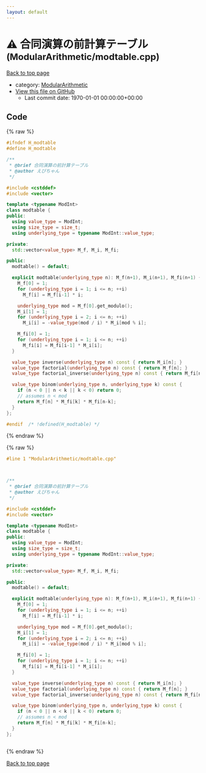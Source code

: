 ```yaml
---
layout: default
---
```


<!-- mathjax config similar to math.stackexchange -->
<script type="text/javascript" async
  src="https://cdnjs.cloudflare.com/ajax/libs/mathjax/2.7.5/MathJax.js?config=TeX-MML-AM_CHTML">
</script>
<script type="text/x-mathjax-config">
  MathJax.Hub.Config({
    TeX: { equationNumbers: { autoNumber: "AMS" }},
    tex2jax: {
      inlineMath: [ ['$','$'] ],
      processEscapes: true
    },
    "HTML-CSS": { matchFontHeight: false },
    displayAlign: "left",
    displayIndent: "2em"
  });
</script>

<script type="text/javascript" src="https://cdnjs.cloudflare.com/ajax/libs/jquery/3.4.1/jquery.min.js"></script>
<script src="https://cdn.jsdelivr.net/npm/jquery-balloon-js@1.1.2/jquery.balloon.min.js" integrity="sha256-ZEYs9VrgAeNuPvs15E39OsyOJaIkXEEt10fzxJ20+2I=" crossorigin="anonymous"></script>
<script type="text/javascript" src="../../assets/js/copy-button.js"></script>
<link rel="stylesheet" href="../../assets/css/copy-button.css" />


# :warning: 合同演算の前計算テーブル <small>(ModularArithmetic/modtable.cpp)</small>

<a href="../../index.html">Back to top page</a>

* category: <a href="../../index.html#495e431c85de4c533fce4ff12db613fe">ModularArithmetic</a>
* <a href="{{ site.github.repository_url }}/blob/master/ModularArithmetic/modtable.cpp">View this file on GitHub</a>
    - Last commit date: 1970-01-01 00:00:00+00:00




## Code

<a id="unbundled"></a>
{% raw %}
```cpp
#ifndef H_modtable
#define H_modtable

/**
 * @brief 合同演算の前計算テーブル
 * @author えびちゃん
 */

#include <cstddef>
#include <vector>

template <typename ModInt>
class modtable {
public:
  using value_type = ModInt;
  using size_type = size_t;
  using underlying_type = typename ModInt::value_type;

private:
  std::vector<value_type> M_f, M_i, M_fi;

public:
  modtable() = default;

  explicit modtable(underlying_type n): M_f(n+1), M_i(n+1), M_fi(n+1) {
    M_f[0] = 1;
    for (underlying_type i = 1; i <= n; ++i)
      M_f[i] = M_f[i-1] * i;

    underlying_type mod = M_f[0].get_modulo();
    M_i[1] = 1;
    for (underlying_type i = 2; i <= n; ++i)
      M_i[i] = -value_type(mod / i) * M_i[mod % i];

    M_fi[0] = 1;
    for (underlying_type i = 1; i <= n; ++i)
      M_fi[i] = M_fi[i-1] * M_i[i];
  }

  value_type inverse(underlying_type n) const { return M_i[n]; }
  value_type factorial(underlying_type n) const { return M_f[n]; }
  value_type factorial_inverse(underlying_type n) const { return M_fi[n]; }

  value_type binom(underlying_type n, underlying_type k) const {
    if (n < 0 || n < k || k < 0) return 0;
    // assumes n < mod
    return M_f[n] * M_fi[k] * M_fi[n-k];
  }
};

#endif  /* !defined(H_modtable) */

```
{% endraw %}

<a id="bundled"></a>
{% raw %}
```cpp
#line 1 "ModularArithmetic/modtable.cpp"



/**
 * @brief 合同演算の前計算テーブル
 * @author えびちゃん
 */

#include <cstddef>
#include <vector>

template <typename ModInt>
class modtable {
public:
  using value_type = ModInt;
  using size_type = size_t;
  using underlying_type = typename ModInt::value_type;

private:
  std::vector<value_type> M_f, M_i, M_fi;

public:
  modtable() = default;

  explicit modtable(underlying_type n): M_f(n+1), M_i(n+1), M_fi(n+1) {
    M_f[0] = 1;
    for (underlying_type i = 1; i <= n; ++i)
      M_f[i] = M_f[i-1] * i;

    underlying_type mod = M_f[0].get_modulo();
    M_i[1] = 1;
    for (underlying_type i = 2; i <= n; ++i)
      M_i[i] = -value_type(mod / i) * M_i[mod % i];

    M_fi[0] = 1;
    for (underlying_type i = 1; i <= n; ++i)
      M_fi[i] = M_fi[i-1] * M_i[i];
  }

  value_type inverse(underlying_type n) const { return M_i[n]; }
  value_type factorial(underlying_type n) const { return M_f[n]; }
  value_type factorial_inverse(underlying_type n) const { return M_fi[n]; }

  value_type binom(underlying_type n, underlying_type k) const {
    if (n < 0 || n < k || k < 0) return 0;
    // assumes n < mod
    return M_f[n] * M_fi[k] * M_fi[n-k];
  }
};



```
{% endraw %}

<a href="../../index.html">Back to top page</a>


